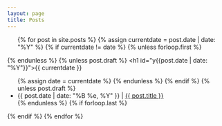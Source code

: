 ```yaml
---
layout: page
title: Posts
---
```


<ul class="listing">

{% for post in site.posts %}
  {% assign currentdate = post.date | date: "%Y" %}
  {% if currentdate != date %}
    {% unless forloop.first %}</ul>{% endunless %}
    {% unless post.draft %}
    <h1 id="y{{post.date | date: "%Y"}}">{{ currentdate }}</h1>
    <ul>
    {% assign date = currentdate %}
    {% endunless %}
  {% endif %}
    {% unless post.draft %}
    <li><span>{{ post.date | date: "%B %e, %Y" }}</span> | <a href="{{ post.url }}">{{ post.title }}</a></li>
    {% endunless %}
  {% if forloop.last %}</ul>{% endif %}
{% endfor %}
    
</ul>
